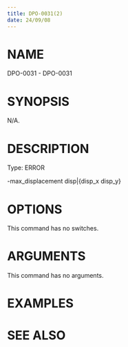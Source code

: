 ```yaml
---
title: DPO-0031(2)
date: 24/09/08
---
```


# NAME

DPO-0031 - DPO-0031

# SYNOPSIS

N/A.

# DESCRIPTION

Type: ERROR

-max_displacement disp|{disp_x disp_y}

# OPTIONS

This command has no switches.

# ARGUMENTS

This command has no arguments.

# EXAMPLES

# SEE ALSO

